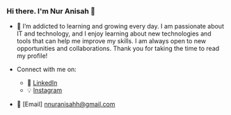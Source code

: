 <!-- ## About Me

Hello there! My name is Nur Anisah, and I am a Proggrammer. I am passionate about IT and technology, and I enjoy learning about new technologies and tools that can help me improve my skills.


## Contact Me

Feel free to contact me at nnuranisahh@gmail.com or connect with me on instagram https://instagram.com/anisa_sz, and you can find me at linkedIn https://linkedin.com/in/nuranisah01.
I am always open to new opportunities and collaborations.

Thank you for taking the time to read my profile! -->



### Hi there. I'm Nur Anisah 👋


- 🌱 I’m addicted to learning and growing every day. I am passionate about IT and technology, and I enjoy learning about new technologies and tools that can help me improve my skills.
I am always open to new opportunities and collaborations. Thank you for taking the time to read my profile!


- Connect with me on:
  - :office: [LinkedIn](https://www.linkedin.com/in/nuranisah01/)
  <!-- - [Twitter](https://twitter.com/anisa_sz) -->
  - :bulb: [Instagram](https://instagram.com/anisa_sz)

<!-- - 📫 Learn more about me on:   -->
  <!-- - :pencil2: [Data Science Simplified](https://mathdatasimplified.com/)-->
  - :email: [Email] nnuranisahh@gmail.com 


<!-- ### Stats -->
<!-- [![Khuyen's github stats](https://github-readme-stats.vercel.app/api?username=nuraln&count_private=true&show_icons=true&theme=dracula&hide_rank=false)](https://github.com/anuraghazra/github-readme-stats) -->

<!-- ![](https://api.githubtrends.io/user/svg/nuraln/langs?time_range=one_year&include_private=True&theme=classic) -->

    
<!-- ### Packages I created
[![Readme Card](https://github-readme-stats.vercel.app/api/pin/?username=nuraln&repo=data-science-template)](https://github.com/nuraln/python-graphAndBinaryTree ) 
[![Readme Card](https://github-readme-stats.vercel.app/api/pin/?username=nuraln&repo=analyze_github_feed)](https://github.com/nuraln/ PHP-loginRegisterSimple) -->

